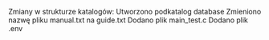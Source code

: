 Zmiany w strukturze katalogów:
Utworzono podkatalog database
Zmieniono nazwę pliku manual.txt na guide.txt
Dodano plik main_test.c
Dodano plik .env


